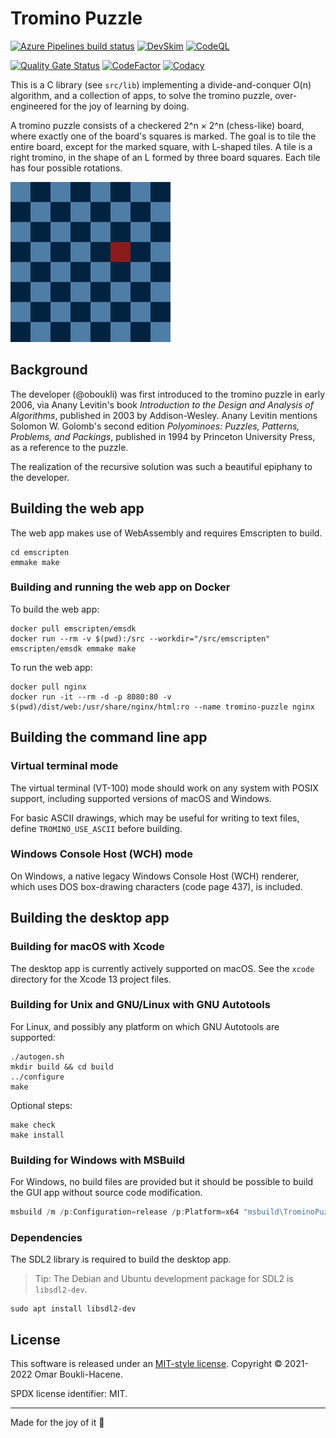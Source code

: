 # Tromino Puzzle

[![Azure Pipelines build status](https://dev.azure.com/omarboukli/tromino-puzzle/_apis/build/status/oboukli.tromino-puzzle?branchName=development)](https://dev.azure.com/omarboukli/tromino-puzzle/_build/latest?definitionId=2&branchName=development)
[![DevSkim](https://github.com/oboukli/tromino-puzzle/actions/workflows/devskim-analysis.yml/badge.svg?branch=development)](https://github.com/oboukli/tromino-puzzle/actions/workflows/devskim-analysis.yml?query=branch%3Adevelopment)
[![CodeQL](https://github.com/oboukli/tromino-puzzle/actions/workflows/codeql-analysis.yml/badge.svg?branch=development)](https://github.com/oboukli/tromino-puzzle/actions/workflows/codeql-analysis.yml?query=branch%3Adevelopment)

[![Quality Gate Status](https://sonarcloud.io/api/project_badges/measure?project=oboukli_tromino-puzzle&metric=alert_status)](https://sonarcloud.io/summary/new_code?id=oboukli_tromino-puzzle)
[![CodeFactor](https://www.codefactor.io/repository/github/oboukli/tromino-puzzle/badge)](https://www.codefactor.io/repository/github/oboukli/tromino-puzzle)
[![Codacy](https://app.codacy.com/project/badge/Grade/8395b4fbd3b34c72907b0e65fe0b5f35)](https://www.codacy.com/gh/oboukli/tromino-puzzle/dashboard)

This is a C library (see `src/lib`) implementing a divide-and-conquer O(n) algorithm, and a
collection of apps, to solve the tromino puzzle, over-engineered for the joy of
learning by doing.

A tromino puzzle consists of a checkered 2^n × 2^n (chess-like) board, where
exactly one of the board's squares is marked. The goal is to tile the entire
board, except for the marked square, with L-shaped tiles. A tile is a right
tromino, in the shape of an L formed by three board squares. Each tile has four
possible rotations.

![Tromino puzzle](content/puzzle-8x8.gif)

## Background

The developer (@oboukli) was first introduced to the tromino puzzle in early
2006, via Anany Levitin's book _Introduction to the Design and Analysis of
Algorithms_, published in 2003 by Addison-Wesley. Anany Levitin mentions Solomon
W. Golomb's second edition _Polyominoes: Puzzles, Patterns, Problems, and
Packings_, published in 1994 by Princeton University Press, as a reference to the
puzzle.

The realization of the recursive solution was such a beautiful epiphany to the
developer.

## Building the web app

The web app makes use of WebAssembly and requires Emscripten to build.

```shell
cd emscripten
emmake make
```

### Building and running the web app on Docker

To build the web app:

```shell
docker pull emscripten/emsdk
docker run --rm -v $(pwd):/src --workdir="/src/emscripten" emscripten/emsdk emmake make
```

To run the web app:

```shell
docker pull nginx
docker run -it --rm -d -p 8080:80 -v $(pwd)/dist/web:/usr/share/nginx/html:ro --name tromino-puzzle nginx
```

## Building the command line app

### Virtual terminal mode

The virtual terminal (VT-100) mode should work on any system with POSIX
support, including supported versions of macOS and Windows.

For basic ASCII drawings, which may be useful for writing to text files,
define `TROMINO_USE_ASCII` before building.

### Windows Console Host (WCH) mode

On Windows, a native legacy Windows Console Host (WCH) renderer, which uses DOS
box-drawing characters
(code page 437), is included.

## Building the desktop app

### Building for macOS with Xcode

The desktop app is currently actively supported on macOS. See the `xcode` directory for
the Xcode 13 project files.

### Building for Unix and GNU/Linux with GNU Autotools

For Linux, and possibly any platform on which GNU Autotools are
supported:

```shell
./autogen.sh
mkdir build && cd build
../configure
make
```

Optional steps:

```shell
make check
make install
```

### Building for Windows with MSBuild

For Windows, no build files are provided but it should be possible
to build the GUI app without source code modification.

```powershell
msbuild /m /p:Configuration=release /p:Platform=x64 "msbuild\TrominoPuzzle.sln"
```

### Dependencies

The SDL2 library is required to build the desktop app.

> Tip: The Debian and Ubuntu development package for SDL2 is `libsdl2-dev`.

```shell
sudo apt install libsdl2-dev
```

## License

This software is released under an [MIT-style license](LICENSE).
Copyright © 2021-2022 Omar Boukli-Hacene.

SPDX license identifier: MIT.

---

Made for the joy of it 🐳

